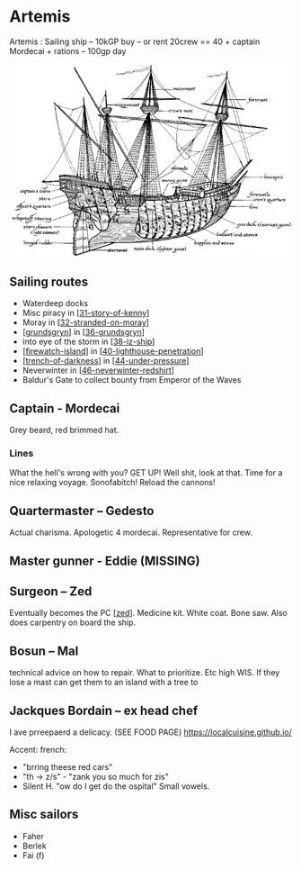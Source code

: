 # Artemis

Artemis : Sailing ship – 10kGP buy – or rent 20crew == 40 + captain Mordecai + rations – 100gp day

![](artemis.png)

## Sailing routes
- Waterdeep docks
- Misc piracy in [[31-story-of-kenny]]
- Moray in [[32-stranded-on-moray]]
- [[grundsgryn]] in [[36-grundsgryn]]
- into eye of the storm in [[38-iz-ship]]
- [[firewatch-island]] in [[40-lighthouse-penetration]]
- [[trench-of-darkness]] in [[44-under-pressure]]
- Neverwinter in [[46-neverwinter-redshirt]]
- Baldur's Gate to collect bounty from Emperor of the Waves

## Captain - Mordecai
Grey beard, red brimmed hat.

### Lines
What the hell's wrong with you? GET UP!
Well shit, look at that.
Time for a nice relaxing voyage.
Sonofabitch! Reload the cannons!

## Quartermaster – Gedesto
Actual charisma. Apologetic 4 mordecai.
Representative for crew.

## Master gunner - Eddie (MISSING)

## Surgeon – Zed
Eventually becomes the PC [[zed]].
Medicine kit. White coat. Bone saw. Also does carpentry on board the ship.

## Bosun – Mal
technical advice on how to repair. What to prioritize. Etc high WIS.
If they lose a mast can get them to an island with a tree to

## Jackques Bordain – ex head chef
I ave prreepaerd a delicacy. (SEE FOOD PAGE)
https://localcuisine.github.io/

Accent: french:
- "brring theese red cars"
- "th -> z/s" - "zank you so much for zis"
- Silent H. "ow do I get do the ospital"
Small vowels.

## Misc sailors
- Faher
- Berlek
- Fai (f)

[//begin]: # "Autogenerated link references for markdown compatibility"
[31-story-of-kenny]: ../recaps/31-story-of-kenny "31-story-of-kenny"
[32-stranded-on-moray]: ../recaps/32-stranded-on-moray "32-stranded-on-moray"
[grundsgryn]: grundsgryn "Grundsgryn"
[36-grundsgryn]: ../recaps/36-grundsgryn "36-grundsgryn"
[38-iz-ship]: ../recaps/38-iz-ship "38-iz-ship"
[firewatch-island]: firewatch-island "Firewatch island"
[40-lighthouse-penetration]: ../recaps/40-lighthouse-penetration "40-lighthouse-penetration"
[trench-of-darkness]: trench-of-darkness "Trench of Darkness"
[44-under-pressure]: ../recaps/44-under-pressure "44-under-pressure"
[46-neverwinter-redshirt]: ../recaps/46-neverwinter-redshirt "46-neverwinter-redshirt"
[zed]: ../pcs/zed "Zed"
[//end]: # "Autogenerated link references"
